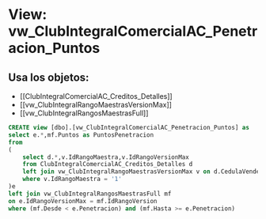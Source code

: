 # View: vw_ClubIntegralComercialAC_Penetracion_Puntos

## Usa los objetos:
- [[ClubIntegralComercialAC_Creditos_Detalles]]
- [[vw_ClubIntegralRangoMaestrasVersionMax]]
- [[vw_ClubIntegralRangosMaestrasFull]]

```sql
CREATE view [dbo].[vw_ClubIntegralComercialAC_Penetracion_Puntos] as 
select e.*,mf.Puntos as PuntosPenetracion
from 
(
	select d.*,v.IdRangoMaestra,v.IdRangoVersionMax
	from ClubIntegralComercialAC_Creditos_Detalles d
	left join vw_ClubIntegralRangoMaestrasVersionMax v on d.CedulaVendedor = v.CodigoEmpleado
	where v.IdRangoMaestra = '1'
)e
left join vw_ClubIntegralRangosMaestrasFull mf
on e.IdRangoVersionMax = mf.IdRangoVersion
where (mf.Desde < e.Penetracion) and (mf.Hasta >= e.Penetracion) 

```
